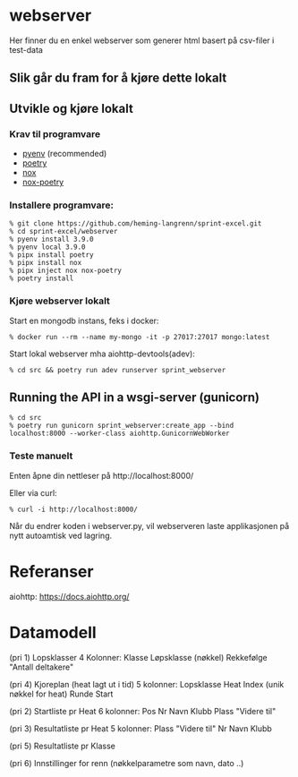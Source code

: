 # webserver

Her finner du en enkel webserver som generer html basert på csv-filer i test-data

## Slik går du fram for å kjøre dette lokalt

## Utvikle og kjøre lokalt
### Krav til programvare
- [pyenv](https://github.com/pyenv/pyenv) (recommended)
- [poetry](https://python-poetry.org/)
- [nox](https://nox.thea.codes/en/stable/)
- [nox-poetry](https://pypi.org/project/nox-poetry/)

### Installere programvare:
```
% git clone https://github.com/heming-langrenn/sprint-excel.git
% cd sprint-excel/webserver
% pyenv install 3.9.0
% pyenv local 3.9.0
% pipx install poetry
% pipx install nox
% pipx inject nox nox-poetry
% poetry install
```
### Kjøre webserver lokalt
Start en mongodb instans, feks i docker:
```
% docker run --rm --name my-mongo -it -p 27017:27017 mongo:latest
```
Start lokal webserver mha aiohttp-devtools(adev):
```
% cd src && poetry run adev runserver sprint_webserver
```
## Running the API in a wsgi-server (gunicorn)
```
% cd src
% poetry run gunicorn sprint_webserver:create_app --bind localhost:8000 --worker-class aiohttp.GunicornWebWorker
```
### Teste manuelt
Enten åpne din nettleser på http://localhost:8000/

Eller via curl:
```
% curl -i http://localhost:8000/
```

Når du endrer koden i webserver.py, vil webserveren laste applikasjonen på nytt autoamtisk ved lagring.

# Referanser
aiohttp: https://docs.aiohttp.org/

# Datamodell
(pri 1) Lopsklasser
4 Kolonner: Klasse  Løpsklasse (nøkkel)  Rekkefølge  "Antall deltakere"

(pri 4) Kjoreplan (heat lagt ut i tid)
    5 kolonner: Lopsklasse  Heat    Index (unik nøkkel for heat)  Runde   Start

(pri 2) Startliste pr Heat
6 kolonner: Pos Nr Navn Klubb Plass "Videre til"

(pri 3) Resultatliste pr Heat
5 kolonner: Plass "Videre til" Nr Navn Klubb

(pri 5) Resultatliste pr Klasse

(pri 6) Innstillinger for renn (nøkkelparametre som navn, dato ..)

